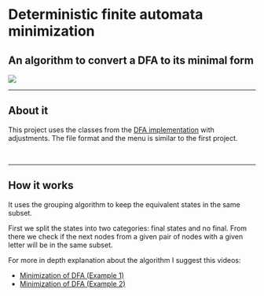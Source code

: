 <h1>Deterministic finite automata minimization</h1>
<h2>An algorithm to convert a DFA to its minimal form</h2>
<img src='https://user-images.githubusercontent.com/65015373/231111594-55ef4181-4fba-4e5f-b28b-05ae0a8cf11e.png'>



<br>
<hr>
<h2>About it</h2>

<p>This project uses the classes from the <a href='https://github.com/w-i-l/deterministic-nondeterministic-finite-automata'>DFA implementation</a> with adjustments. The file format and the menu is similar to the first project.</p>


<br>
<hr>
<h2>How it works</h2>

<p>It uses the grouping algorithm to keep the equivalent states in the same subset.</p>
<p>First we split the states into two categories: final states and no final. From there we check if the next nodes from a given pair of nodes with a given letter will be in the same subset.</p>
<p>For more in depth explanation about the algorithm I suggest this videos:</p>
<ul>
    <li><a href='https://www.youtube.com/watch?v=0XaGAkY09Wc&ab_channel=NesoAcademy'>Minimization of DFA (Example 1)</a></li>
    <li><a href='https://www.youtube.com/watch?v=ex9sPLq5CRg&t=582s&ab_channel=NesoAcademy'>Minimization of DFA (Example 2)</a></li>
</ul>
